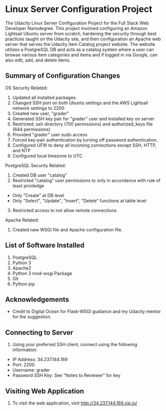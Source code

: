 # Linux Server Configuration Project

The Udacity Linux Server Configuration Project for the Full Stack Web Developer Nanodegree. This project involved configuring an Amazon Lightsail Ubuntu server from scratch, hardening the security through best practices taught on the Udacity site, and then configuration an Apache web server that serves the Udacity Item Catalog project website. The website utilizes a PostgreSQL DB and acts as a catalog system where a user can browse various item categories and items and if logged in via Google, can also edit, add, and delete items. 

## Summary of Configuration Changes

OS Security Related:
1. Updated all installed packages
2. Changed SSH port on both Ubuntu settings and the AWS Lightsail network settings to 2200
3. Created new user, "grader"
4. Generated SSH key pair for "grader" user and installed key on server
5. Restricted .ssh directory (700 permissions) and authorized_keys file (644 permissions)
6. Provided "grader" user sudo access
7. Forced key-pair authentication by turning off password authentication.
8. Configured UFW to deny all incoming connections except SSH, HTTP, and NTP
9. Configured local timezone to UTC

PostgreSQL Security Related:
1. Created DB user "catalog"
2. Restricted "catalog" user permissions to only in accordance with rule of least priviledge
- Only "Create" at DB level
- Only "Select", "Update", "Insert", "Delete" functions at table level
3. Restricted access to not allow remote connections

Apache Related:
1. Created new WSGI file and Apache configuration file. 

## List of Software Installed

1. PostgreSQL
2. Python 3
3. Apache2
4. Python 3 mod-wsgi Package
5. Git
6. Python pip

## Acknowledgements

- Credit to Digital Ocean for Flask-WSGI guidance and my Udacity mentor for the suggestion. 

## Connecting to Server

1. Using your preferred SSH client, connect using the following information:
  - IP Address: 34.237.144.169
  - Port: 2200
  - Username: grader
  - Password SSH Key: See "Notes to Reviewer" for key
  
## Visiting Web Application

1. To visit the web application, visit http://34.237.144.169.xip.io/
